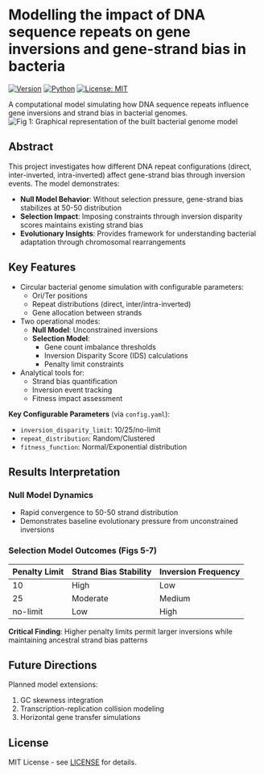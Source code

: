 # Modelling the impact of DNA sequence repeats on gene inversions and gene-strand bias in bacteria


[![Version](https://img.shields.io/badge/version-1.0.0-blue)](https://github.com/sayeraselvan/Data-science-minor-project)
[![Python](https://img.shields.io/badge/python-3.9%2B-blue)](https://www.python.org/)
[![License: MIT](https://img.shields.io/badge/License-MIT-yellow.svg)](https://github.com/sayeraselvan/Data-science-minor-project/blob/main/LICENSE.md)

A computational model simulating how DNA sequence repeats influence gene inversions and strand bias in bacterial genomes.
![Fig 1: Graphical representation of the built bacterial genome model]([https://github.com/sayeraselvan/Data-science-minor-project/blob/main/model.png])

## Abstract
This project investigates how different DNA repeat configurations (direct, inter-inverted, intra-inverted) affect gene-strand bias through inversion events. The model demonstrates:
- **Null Model Behavior**: Without selection pressure, gene-strand bias stabilizes at 50-50 distribution
- **Selection Impact**: Imposing constraints through inversion disparity scores maintains existing strand bias
- **Evolutionary Insights**: Provides framework for understanding bacterial adaptation through chromosomal rearrangements 

## Key Features
- Circular bacterial genome simulation with configurable parameters:
  - Ori/Ter positions
  - Repeat distributions (direct, inter/intra-inverted)
  - Gene allocation between strands
- Two operational modes:
  - **Null Model**: Unconstrained inversions
  - **Selection Model**:
    - Gene count imbalance thresholds
    - Inversion Disparity Score (IDS) calculations
    - Penalty limit constraints
- Analytical tools for:
  - Strand bias quantification
  - Inversion event tracking
  - Fitness impact assessment



**Key Configurable Parameters** (via `config.yaml`):
- `inversion_disparity_limit`: 10/25/no-limit
- `repeat_distribution`: Random/Clustered
- `fitness_function`: Normal/Exponential distribution

## Results Interpretation
### Null Model Dynamics 
- Rapid convergence to 50-50 strand distribution
- Demonstrates baseline evolutionary pressure from unconstrained inversions

### Selection Model Outcomes (Figs 5-7)
| Penalty Limit | Strand Bias Stability | Inversion Frequency |
|---------------|-----------------------|---------------------|
| 10            | High                  | Low                 |
| 25            | Moderate              | Medium              |
| no-limit      | Low                   | High                |

**Critical Finding**: Higher penalty limits permit larger inversions while maintaining ancestral strand bias patterns 

## Future Directions
Planned model extensions:
1. GC skewness integration
2. Transcription-replication collision modeling
3. Horizontal gene transfer simulations


## License
MIT License - see [LICENSE](https://github.com/sayeraselvan/Data-science-minor-project/blob/main/LICENSE.md) for details.

